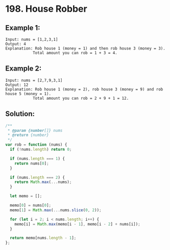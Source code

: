 # 198. House Robber

## Example 1:

    Input: nums = [1,2,3,1]
    Output: 4
    Explanation: Rob house 1 (money = 1) and then rob house 3 (money = 3).
                Total amount you can rob = 1 + 3 = 4.

## Example 2:

    Input: nums = [2,7,9,3,1]
    Output: 12
    Explanation: Rob house 1 (money = 2), rob house 3 (money = 9) and rob house 5 (money = 1).
                Total amount you can rob = 2 + 9 + 1 = 12.

## Solution:

```javascript
/**
 * @param {number[]} nums
 * @return {number}
 */
var rob = function (nums) {
  if (!nums.length) return 0;

  if (nums.length === 1) {
    return nums[0];
  }

  if (nums.length === 2) {
    return Math.max(...nums);
  }

  let memo = [];

  memo[0] = nums[0];
  memo[1] = Math.max(...nums.slice(0, 2));

  for (let i = 2; i < nums.length; i++) {
    memo[i] = Math.max(memo[i - 1], memo[i - 2] + nums[i]);
  }

  return memo[nums.length - 1];
};
```
